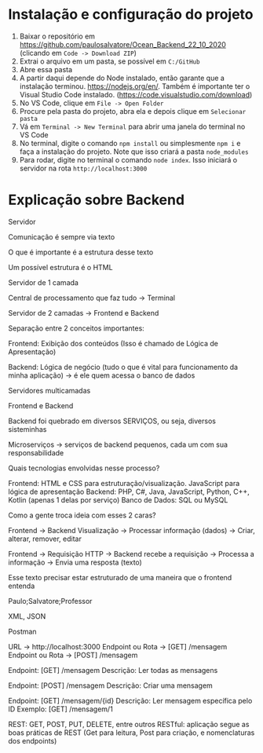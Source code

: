 # Instalação e configuração do projeto

1. Baixar o repositório em https://github.com/paulosalvatore/Ocean_Backend_22_10_2020 (clicando em `Code -> Download ZIP`)
2. Extrai o arquivo em um pasta, se possível em `C:/GitHub`
3. Abre essa pasta
4. A partir daqui depende do Node instalado, então garante que a instalação terminou. https://nodejs.org/en/. Também é importante ter o Visual Studio Code instalado. (https://code.visualstudio.com/download)
5. No VS Code, clique em `File -> Open Folder`
6. Procure pela pasta do projeto, abra ela e depois clique em `Selecionar pasta`
7. Vá em `Terminal -> New Terminal` para abrir uma janela do terminal no VS Code
8. No terminal, digite o comando `npm install` ou simplesmente `npm i` e faça a instalação do projeto. Note que isso criará a pasta `node_modules`
9. Para rodar, digite no terminal o comando `node index`. Isso iniciará o servidor na rota `http://localhost:3000`

# Explicação sobre Backend

Servidor

Comunicação é sempre via texto

O que é importante é a estrutura desse texto

Um possível estrutura é o HTML



Servidor de 1 camada

Central de processamento que faz tudo -> Terminal


Servidor de 2 camadas -> Frontend e Backend

Separação entre 2 conceitos importantes:

Frontend: Exibição dos conteúdos (Isso é chamado de Lógica de Apresentação)

Backend: Lógica de negócio (tudo o que é vital para funcionamento da minha aplicação) -> é ele quem acessa o banco de dados


Servidores multicamadas

Frontend e Backend

Backend foi quebrado em diversos SERVIÇOS, ou seja, diversos sisteminhas

Microserviços -> serviços de backend pequenos, cada um com sua responsabilidade


Quais tecnologias envolvidas nesse processo?

Frontend: HTML e CSS para estruturação/visualização. JavaScript para lógica de apresentação
Backend: PHP, C#, Java, JavaScript, Python, C++, Kotlin (apenas 1 delas por serviço)
Banco de Dados: SQL ou MySQL

Como a gente troca ideia com esses 2 caras?

Frontend	 -> 	Backend
Visualização ->		Processar informação (dados) -> Criar, alterar, remover, editar


Frontend -> Requisição HTTP -> Backend recebe a requisição -> Processa a informação -> Envia uma resposta (texto)

Esse texto precisar estar estruturado de uma maneira que o frontend entenda

Paulo;Salvatore;Professor

XML, JSON

Postman

URL -> http://localhost:3000
Endpoint ou Rota -> [GET] /mensagem
Endpoint ou Rota -> [POST] /mensagem

Endpoint: [GET] /mensagem
Descrição: Ler todas as mensagens

Endpoint: [POST] /mensagem
Descrição: Criar uma mensagem

Endpoint: [GET] /mensagem/{id}
Descrição: Ler mensagem específica pelo ID
Exemplo: [GET] /mensagem/1

REST: GET, POST, PUT, DELETE, entre outros
RESTful: aplicação segue as boas práticas de REST (Get para leitura, Post para criação, e nomenclaturas dos endpoints)



